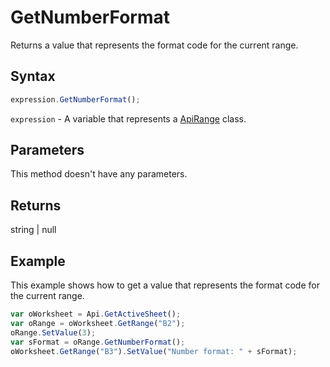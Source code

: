 # GetNumberFormat

Returns a value that represents the format code for the current range.

## Syntax

```javascript
expression.GetNumberFormat();
```

`expression` - A variable that represents a [ApiRange](../ApiRange.md) class.

## Parameters

This method doesn't have any parameters.

## Returns

string \| null

## Example

This example shows how to get a value that represents the format code for the current range.

```javascript editor-xlsx
var oWorksheet = Api.GetActiveSheet();
var oRange = oWorksheet.GetRange("B2");
oRange.SetValue(3);
var sFormat = oRange.GetNumberFormat();
oWorksheet.GetRange("B3").SetValue("Number format: " + sFormat);
```
